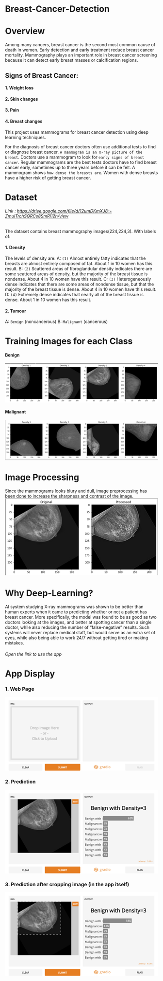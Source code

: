 # Breast-Cancer-Detection
# Overview
Among many cancers, breast cancer is the second most common cause of death in women. Early detection and early treatment reduce breast cancer mortality. Mammography plays an important role in breast cancer screening because it can detect early breast masses or calcification regions.
## Signs of Breast Cancer:
#### 1. Weight loss
#### 2. Skin changes
#### 3. Pain
#### 4. Breast changes

This project uses mammograms for breast cancer detection using deep learning techniques.

For the diagnosis of breast cancer doctors often use additional tests to find or diagnose breast cancer. ``A mammogram is an X-ray picture of the breast``. Doctors use a mammogram to look for ``early signs of breast cancer``. Regular mammograms are the best tests doctors have to find breast cancer early, sometimes up to three years before it can be felt.
A mammogram shows ``how dense the breasts are``. Women with dense breasts have a higher risk of getting breast cancer.

# Dataset
###### Link : https://drive.google.com/file/d/12umDKmXJ8--ZmuiTrchSQRCs8SmRl12h/view
The dataset contains breast mammography images(224,224,3). With labels of:
#### 1. Density 
The levels of density are:
A: ``(1)`` Almost entirely fatty indicates that the breasts are almost entirely composed of fat. About 1 in 10 women has this result.
B: ``(2)`` Scattered areas of fibroglandular density indicates there are some scattered areas of density, but the majority of the breast tissue is nondense. About 4 in 10 women have this result.
C: ``(3)`` Heterogeneously dense indicates that there are some areas of nondense tissue, but that the majority of the breast tissue is dense. About 4 in 10 women have this result.
D: ``(4)`` Extremely dense indicates that nearly all of the breast tissue is dense. About 1 in 10 women has this result.
#### 2. Tumour 
A: ``Benign`` (noncancerous)
B: ``Malignant`` (cancerous)

# Training Images for each Class
#### Benign 
![alt text](https://github.com/hrsht-13/Breast-Cancer-Detection/blob/main/image/Begign.png)
#### Malignant
![alt text](https://github.com/hrsht-13/Breast-Cancer-Detection/blob/main/image/malignant.png)
# Image Processing
Since the mammograms looks blury and dull, image preprocessing has been done to increase the sharpness and contrast of the image.
![atl text](https://github.com/hrsht-13/Breast-Cancer-Detection/blob/main/image/processing.png)

# Why Deep-Learning?
AI system studying X-ray mammograms was shown to be better than human experts when it came to predicting whether or not a patient has breast cancer. More specifically, the model was found to be as good as two doctors looking at the images, and better at spotting cancer than a single doctor, while also reducing the number of “false-negative” results. Such systems will never replace medical staff, but would serve as an extra set of eyes, while also being able to work 24/7 without getting tired or making mistakes.


###### Open the link to use the app

# App Display
### 1. Web Page
![atl text](https://github.com/hrsht-13/Breast-Cancer-Detection/blob/main/image/webpage.png)
### 2. Prediction
![atl text](https://github.com/hrsht-13/Breast-Cancer-Detection/blob/main/image/prediction.png)
### 3. Prediction after cropping image (in the app itself)
![atl text](https://github.com/hrsht-13/Breast-Cancer-Detection/blob/main/image/after%20cropping.png)

